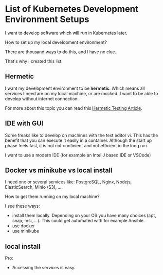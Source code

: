# List of Kubernetes Development Environment Setups

I want to develop software which will run in Kubernetes later.

How to set up my local development environment?

There are thousand ways to do this, and I have no clue.

That's why I created this list.

## Hermetic

I want my development environment to be **hermetic**. Which means
all services I need are on my local machine, or are mocked.
I want to be able to develop without internet connection.

For more about this topic you can read this [Hermetic Testing Article](https://testing.googleblog.com/2012/10/hermetic-servers.html).

## IDE with GUI

Some freaks like to develop on machines with the text editor vi. This has the benefit that you can execute
it easily in a container. Although the start up phase feels fast, it is not not confinient and not efficient in the long run.

I want to use a modern IDE (for example an IntellJ based IDE or VSCode)


## Docker vs minikube vs local install

I need one or several services like: PostgreSQL, Nginx, Nodejs, ElasticSearch, Minio (S3), ....

How to get them running on my local machine?

I see these ways:

* install them locally. Depending on your OS you have many choices (apt, snap, msi, ...). This could get automated with for example Ansible.
* use docker
* use minikube

## local install

Pro:
* Accessing the services is easy. 
